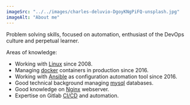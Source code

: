 ```yaml
---
imageSrc: "../../images/charles-deluvio-DgoyKNgPiFQ-unsplash.jpg"
imageAlt: "About me"
---
```


Problem solving skills, focused on automation, enthusiast of the DevOps culture and perpetual learner.

Areas of knowledge:
- Working with <u>Linux</u> since 2008.
- Managing <u>docker</u> containers in production since 2016.
- Working with <u>Ansible</u> as configuration automation tool since 2016.
- Good technical background managing <u>mysql</u> databases.
- Good knowledge on <u>Nginx</u> webserver.
- Expertise on Gitlab <u>CI/CD</u> and automation.
